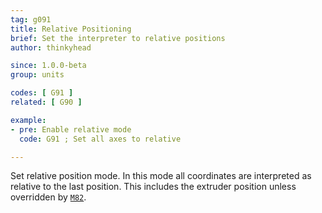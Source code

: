 ```yaml
---
tag: g091
title: Relative Positioning
brief: Set the interpreter to relative positions
author: thinkyhead

since: 1.0.0-beta
group: units

codes: [ G91 ]
related: [ G90 ]

example:
- pre: Enable relative mode
  code: G91 ; Set all axes to relative

---
```


Set relative position mode. In this mode all coordinates are interpreted as relative to the last position. This includes the extruder position unless overridden by [`M82`](/docs/gcode/M082.html).
